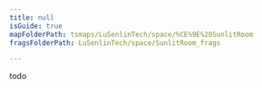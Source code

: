 ```yaml
---
title: null
isGuide: true
mapFolderPath: tsmaps/LuSenlinTech/space/%CE%9E%20SunlitRoom
fragsFolderPath: LuSenlinTech/space/SunlitRoom_frags

---
```



<!-- tsGuideRenderComment {"guide":{"id":"tspQHE2Hv","path":"LuSenlinTech/space","fragmentFolderPath":"LuSenlinTech/space/SunlitRoom_frags"},"fragment":{"id":"tspQHE2Hv","topLevelMapKey":"s7LPoI1Jr","mapKeyChain":"s7LPoI1Jr","guideID":"tspQHE0lr","guidePath":"c:/GitHub/MuddySpud/MuddySpud.github.io/tsmaps/LuSenlinTech/space/SunlitRoom.tsmap","chartKey":"s7LPoI1Jr","isLeaf":true,"options":[]}} -->

todo